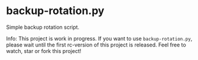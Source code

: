 # backup-rotation.py
Simple backup rotation script.

Info: This project is work in progress. If you want to use `backup-rotation.py`, please wait until the first rc-version of this project is released. Feel free to watch, star or fork this project! 
